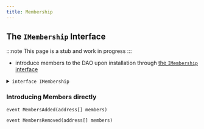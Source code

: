 ```yaml
---
title: Membership
---
```


## The `IMembership` Interface

:::note
This page is a stub and work in progress
:::

- introduce members to the DAO upon installation through [the `IMembership` interface](./02-membership.md)

<details>
<summary><code>interface IMembership</code></summary>

```solidity title=
/// @notice An interface to be implemented by DAO plugins that define membership.
interface IMembership {
  /// @notice Emitted when members are added to the DAO plugin.
  /// @param members The list of new members being added.
  event MembersAdded(address[] members);

  /// @notice Emitted when members are removed from the DAO plugin.
  /// @param members The list of existing members being removed.
  event MembersRemoved(address[] members);

  /// @notice Emitted to announce the membership being defined by a contract.
  /// @param definingContract The contract defining the membership.
  event MembershipContractAnnounced(address indexed definingContract);

  /// @notice Checks if an account is a member of the DAO.
  /// @param _account The address of the account to be checked.
  /// @return Whether the account is a member or not.
  /// @dev This function must be implemented in the plugin contract that introduces the members to the DAO.
  function isMember(address _account) external view returns (bool);
}
```

</details>

### Introducing Members directly

```solidity
event MembersAdded(address[] members)

event MembersRemoved(address[] members)
```
